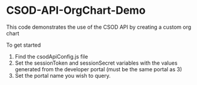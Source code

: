 # CSOD-API-OrgChart-Demo
This code demonstrates the use of the CSOD API by creating a custom org chart

To get started
  1. Find the csodApiConfig.js file 
  2. Set the sessionToken and sessionSecret variables with the values generated from the developer portal (must be the same portal as 3)
  3. Set the portal name you wish to query.
